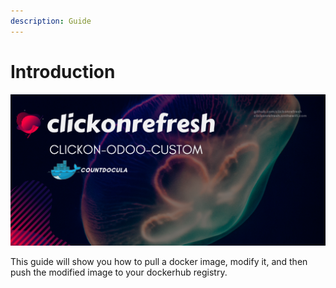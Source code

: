 ```yaml
---
description: Guide
---
```


# Introduction

![](.gitbook/assets/copy-of-clickonrefresh-2-.png)

This guide will show you how to pull a docker image, modify it, and then push the modified image to your dockerhub registry.

